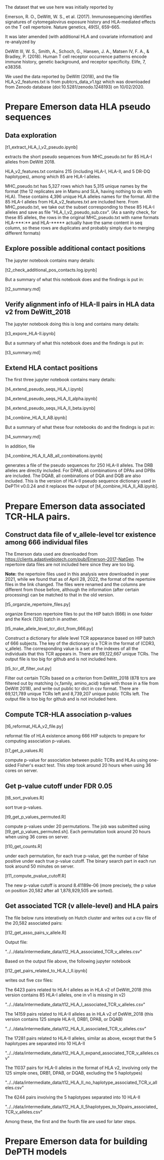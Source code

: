 


The dataset that we use here was initially reported by

  Emerson, R. O., DeWitt, W. S., et al. (2017). Immunosequencing identifies signatures of cytomegalovirus exposure history and HLA-mediated effects on the T cell repertoire. Nature genetics, 49(5), 659-665.

  It was later amended (with additional HLA and covariate information) and re-analyzed by

  DeWitt III, W. S., Smith, A., Schoch, G., Hansen, J. A., Matsen IV, F. A., & Bradley, P. (2018). Human T cell receptor occurrence patterns encode immune history, genetic background, and receptor specificity. Elife, 7, e38358.

  We used the data reported by DeWitt (2018), and the file HLA_v2_features.txt is from pubtcrs_data_v1.tgz which was downloaded from Zenodo database (doi:10.5281/zenodo.1248193) on 10/02/2020.



# Prepare Emerson data HLA pseudo sequences

## Data exploration

[t1_extract_HLA_I_v2_pseudo.ipynb]

extracts the short pseudo sequences from MHC_pseudo.txt for 85 HLA-I alleles from DeWitt 2018.

HLA_v2_features.txt contains 215 (including HLA-I, HLA-II, and 5 DR-DQ haplotypes), among which 85 are HLA-I alleles.

MHC_pseudo.txt has 5\,327 rows which has 5\,315 unique names by the format (the 12 replicates are in Mamu and SLA, having nothing to do with HLA). These contains 4\,396 unique HLA alleles names for the format. All the 85 HLA-I alleles from HLA_v2_features.txt are included here. From MHC_pseudo.txt, we take out the subset corresponding to these 85 HLA-I alleles and save as file "HLA_I_v2_pseudo_sub.csv". (As a sanity check, for these 85 alleles, the rows in the original MHC_pseudo.txt with name formats HLA-\*\*\*:\*\* and HLA-\*\*\*\*\* actually have the same content in seq column, so these rows are duplicates and probably simply due to merging different formats)

## Explore possible additional contact positions

The jupyter notebook contains many details:

[t2_check_additional_pos_contacts.log.ipynb]

But a summary of what this notebook does and the findings is put in:

[t2_summary.md]


## Verify alignment info of HLA-II pairs in HLA data v2 from DeWitt_2018

The jupyter notebook doing this is long and contains many details:

[t3_expore_HLA-II.ipynb]

But a summary of what this notebook does and the findings is put in:

[t3_summary.md]


## Extend HLA contact positions

The first three jupyter notebook contains many details:

[t4_extend_pseudo_seqs_HLA_I.ipynb]

[t4_extend_pseudo_seqs_HLA_II_alpha.ipynb]

[t4_extend_pseudo_seqs_HLA_II_beta.ipynb]

[t4_combine_HLA_II_AB.ipynb]

But a summary of what these four notebooks do and the findings is put in:

[t4_summary.md]

In addition, file

[t4_combine_HLA_II_AB_all_combinations.ipynb]

generates a file of the pseudo sequences for 250 HLA-II alleles. The DRB alleles are directly included. For DPAB, all combinations of DPAs and DPBs are included. The DQAB, all combinations of DQA and DQB are also included. This is the version of HLA-II pseudo sequence dictionary used in DePTH v0.0.24 and it replaces the output of [t4_combine_HLA_II_AB.ipynb]. 


# Prepare Emerson data associated TCR-HLA pairs.


## Construct data file of v_allele-level tcr existence among 666 individual files

The Emerson data used are downloaded from https://clients.adaptivebiotech.com/pub/Emerson-2017-NatGen. The repertoire data files are not included here since they are too big.

**Note:** the repertoire files used in this analysis were downloaded in year 2021, while we found that as of April 28, 2022, the format of the repertoire files in the link changed. The files were renamed and the columns are different from those before, although the information (after certain processing) can be matched to that in the old version.

[t5_organzie_repertoire_files.py]

organize Emerson repertoire files to put the HIP batch (666) in one folder and the Keck (120) batch in another.

[t5_make_allele_level_tcr_dict_from_666.py]

Construct a dictionary for allele level TCR appearance based on HIP batch of 666 subjects. The key of the dictionary is a TCR in the format of (CDR3, v_allele). The corresponding value is a set of the indexes of all the individuals that this TCR appears in. There are 69,122,667 unique TCRs. The output file is too big for github and is not included here.

[t5_tcr_df_filter_out.py]

Filter out certain TCRs based on a criterion from DeWitt_2018 (878 tcrs are filtered out by matching (v_family, amino_acid) tuple with those in a file from DeWitt 2018), and write out public tcr dict in csv format. There are 69,121,789 unique TCRs left and 8,739,207 unique public TCRs left. The output file is too big for github and is not included here.


## Compute TCR-HLA association p-values

[t6_reformat_HLA_v2_file.py]

reformat file of HLA existence among 666 HIP subjects to prepare for computing association p-values.

[t7_get_p_values.R]

compute p-value for association between public TCRs and HLAs using one-sided Fisher's exact test. This step took around 20 hours when using 36 cores on server.

## Get p-value cutoff under FDR 0.05

[t8_sort_pvalues.R]

sort true p-values.

[t9_get_p_values_permuted.R]

compute p-values under 20 permutations. The job was submitted using [t9_get_p_values_permuted.sh]. Each permutation took around 20 hours when using 36 cores on server.

[t10_get_counts.R]

under each permutation, for each true p-value, get the number of false positive under each true p-value cutoff. The binary search part in each run took around 50 minutes on server.

[t11_compute_pvalue_cutoff.R]

The new p-value cutoff is around 8.41189e-06 (more precisely, the p value on position 20,582 after all 1,878,929,505 are sorted).

## Get associated TCR (v allele-level) and HLA pairs

The file below runs interatively on Hutch cluster and writes out a csv file of the 20,582 associated pairs:

[t12_get_asso_pairs_v_allele.R]

Output file:

"../../data/intermediate_data/t12_HLA_associated_TCR_v_alleles.csv"

Based on the output file above, the following jupyter notebook

[t12_get_pairs_related_to_HLA_I_II.ipynb]

writes out five csv files:

The 6423 pairs related to HLA-I alleles as in HLA v2 of DeWitt_2018 (this version contains 85 HLA-I alleles, one in v1 is missing in v2)

"../../data/intermediate_data/t12_HLA_I_associated_TCR_v_alleles.csv"

The 14159 pairs related to HLA-II alleles as in HLA v2 of DeWitt_2018 (this version contains 125 simple HLA-II, DRB1, DPAB, or DQAB)

"../../data/intermediate_data/t12_HLA_II_associated_TCR_v_alleles.csv"

The 17281 pairs related to HLA-II alleles, similar as above, except that the 5 haplotypes are separated into 10 HLA-II

"../../data/intermediate_data/t12_HLA_II_expand_associated_TCR_v_alleles.csv"

The 11037 pairs for HLA-II alleles in the format of HLA v2, involving only the 125 simple ones, DRB1, DPAB, or DQAB, excluding the 5 haplotypes)

"../../data/intermediate_data/t12_HLA_II_no_haplotype_associated_TCR_v_alleles.csv"

The 6244 pairs involving the 5 haplotypes separated into 10 HLA-II

"../../data/intermediate_data/t12_HLA_II_5haplotypes_to_10pairs_associated_TCR_v_alleles.csv"

Among these, the first and the fourth file are used for later steps.


# Prepare Emerson data for building DePTH models


<br />  
